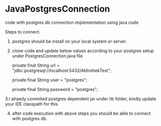 # JavaPostgresConnection
code with postgres db connection implementation using java code

Steps to connect.

1. postgres should be install on your local system or server.

2. clone code and update below values according to your postgres setup under PostgresConnection.java file

    private final String url = "jdbc:postgresql://localhost:5432/AbhishekTest";
    
    private final String user = "postgres";
    
    private final String password = "postgres";
    
3.I alraedy commited postgres dependent jar under lib folder, kindly update your IDE classpath for this.

4. after code execution with above steps you should be able to connect with postgres db.
    
